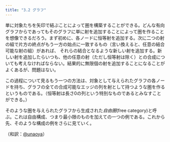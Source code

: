 ```yaml
---
title: "3.2 グラフ"
---
```


単に対象たちを矢印で結ぶことによって圏を構築することができる。どんな有向グラフからであってもそのグラフに単に射を追加することによって圏を作ることを想像できるだろう。まず初めに、各ノードに恒等射を追加する。次に二つの射の組で片方の終点がもう一方の始点に一致するもの（言い換えると、任意の結合可能な射の組）があれば、
それらの結合となるような新しい射を追加する。新しい射を追加したらいつも、他の任意の射（ただし恒等射は除く）との合成についても考えなければならない。結果的に無限個の射を追加することになることがよくあるが、問題はない。

この過程について見るもう一つの方法は、対象として与えられたグラフの各ノードを持ち、グラフの全ての合成可能なエッジの列を射として持つような圏を作るというものである。（恒等射は長さ0の列という特別なものであるとみなすことができる。）

そのような圏を与えられたグラフから生成された*自由圏*(free category)と呼ぶ。これは自由構成、つまり最小限のものを加えての一つの例である。これから先、そのような構成の例をさらに見ていく。

（和訳：[@unaoya](https://zenn.dev/unaoya)）
